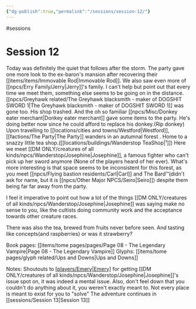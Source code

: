 ```yaml
---
{"dg-publish":true,"permalink":"/sessions/session-12/"}
---
```


#sessions 
# Session 12

Today was definitely the quiet that follows after the storm. 
The party gave one more look to the ex-baron's mansion after recovering their [[items/items/Immovable Rod\|Immovable Rod]].
We also saw even more of [[npcs/Erry Family/Jerry\|Jerry]]'s family. I can't help but point out that every time we meet them, something else seems to be going on in the distance.
[[npcs/Greyhawk related/The Greyhawk blacksmith - maker of DOGSHIT SWORD 1\|The Greyhawk blacksmith - maker of DOGSHIT SWORD 1]] was gone too. His shop trashed. 
And the oh so familiar [[npcs/Misc/Donkey eater merchant\|Donkey eater merchant]] gave some items to the party. He's doing better now since he could afford to replace his donkey.(Rip donkey)
Upon travelling to [[locations/cities and towns/Westford\|Westford]], [[factions/The Party\|The Party]] wanders in an autumnal forest . Home to a snazzy little tea shop.([[locations/buildings/Wanderstop TeaShop\|¹]])
Here we meet [[DM ONLY/creatures of all kinds/npcs/Wanderstop/Josephine\|Josephine]], a famous fighter who can't pick up her sword anymore (None of the players heard of her ever). 
What's more interesting is that space seems to be inconsistent for this forest, as you meet [[npcs/Flying bastion residents/Carl\|Carl]]  and The Bard™️(didn't ask for name, but it is [[npcs/Other Major NPCS/Seiro\|Seiro]]) despite them being far far away from the party.

I feel it imperative to point out how a lot of the things [[DM ONLY/creatures of all kinds/npcs/Wanderstop/Josephine\|Josephine]] was saying make no sense to you, like the cultists doing community work and the acceptance towards other creature races.

There was also the tea, brewed from fruits never before seen. And tasting like concepts(and raspberries) 
or was it strawberry?

Book pages: [[items/tome pages/pages/Page 08 - The Legendary Vampire\|Page 08 - The Legendary Vampire]]
Glyphs: [[items/tome pages/glyph related/Ups and Downs\|Ups and Downs]]

Notes:
Shoutouts to [[players/Emery\|Emery]](bnn) for getting [[DM ONLY/creatures of all kinds/npcs/Wanderstop/Josephine\|Josephine]]'s issue spot on, it was indeed a mental issue.
Also, don't feel down that you couldn't do anything about it, you weren't exactly meant to. Not every place is meant to exist for you to "solve"
The adventure continues in [[sessions/Session 13\|Session 13]]